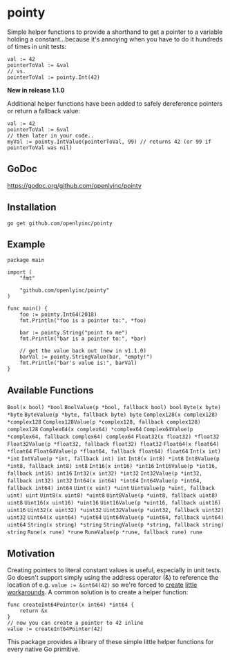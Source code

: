# pointy

Simple helper functions to provide a shorthand to get a pointer to a variable holding a constant...because it's annoying when you have to do it hundreds of times in unit tests:

```golang
val := 42
pointerToVal := &val
// vs.
pointerToVal := pointy.Int(42)
```

**New in release 1.1.0**

Additional helper functions have been added to safely dereference pointers
or return a fallback value:

```golang
val := 42
pointerToVal := &val
// then later in your code..
myVal := pointy.IntValue(pointerToVal, 99) // returns 42 (or 99 if pointerToVal was nil)
```

## GoDoc

https://godoc.org/github.com/openlyinc/pointy

## Installation

`go get github.com/openlyinc/pointy`

## Example

```golang
package main

import (
	"fmt"

	"github.com/openlyinc/pointy"
)

func main() {
	foo := pointy.Int64(2018)
	fmt.Println("foo is a pointer to:", *foo)

	bar := pointy.String("point to me")
	fmt.Println("bar is a pointer to:", *bar)

	// get the value back out (new in v1.1.0)
	barVal := pointy.StringValue(bar, "empty!")
	fmt.Println("bar's value is:", barVal)
}
```

## Available Functions

`Bool(x bool) *bool`
`BoolValue(p *bool, fallback bool) bool`
`Byte(x byte) *byte`
`ByteValue(p *byte, fallback byte) byte`
`Complex128(x complex128) *complex128`
`Complex128Value(p *complex128, fallback complex128) complex128`
`Complex64(x complex64) *complex64`
`Complex64Value(p *complex64, fallback complex64) complex64`
`Float32(x float32) *float32`
`Float32Value(p *float32, fallback float32) float32`
`Float64(x float64) *float64`
`Float64Value(p *float64, fallback float64) float64`
`Int(x int) *int`
`IntValue(p *int, fallback int) int`
`Int8(x int8) *int8`
`Int8Value(p *int8, fallback int8) int8`
`Int16(x int16) *int16`
`Int16Value(p *int16, fallback int16) int16`
`Int32(x int32) *int32`
`Int32Value(p *int32, fallback int32) int32`
`Int64(x int64) *int64`
`Int64Value(p *int64, fallback int64) int64`
`Uint(x uint) *uint`
`UintValue(p *uint, fallback uint) uint`
`Uint8(x uint8) *uint8`
`Uint8Value(p *uint8, fallback uint8) uint8`
`Uint16(x uint16) *uint16`
`Uint16Value(p *uint16, fallback uint16) uint16`
`Uint32(x uint32) *uint32`
`Uint32Value(p *uint32, fallback uint32) uint32`
`Uint64(x uint64) *uint64`
`Uint64Value(p *uint64, fallback uint64) uint64`
`String(x string) *string`
`StringValue(p *string, fallback string) string`
`Rune(x rune) *rune`
`RuneValue(p *rune, fallback rune) rune`

## Motivation

Creating pointers to literal constant values is useful, especially in unit tests. Go doesn't support simply using the address operator (&) to reference the location of e.g. `value := &int64(42)` so we're forced to [create](https://stackoverflow.com/questions/35146286/find-address-of-constant-in-go/35146856#35146856) [little](https://stackoverflow.com/questions/34197248/how-can-i-store-reference-to-the-result-of-an-operation-in-go/34197367#34197367) [workarounds](https://stackoverflow.com/questions/30716354/how-do-i-do-a-literal-int64-in-go/30716481#30716481). A common solution is to create a helper function:

```golang
func createInt64Pointer(x int64) *int64 {
    return &x
}
// now you can create a pointer to 42 inline
value := createInt64Pointer(42)
```

This package provides a library of these simple little helper functions for every native Go primitive.
